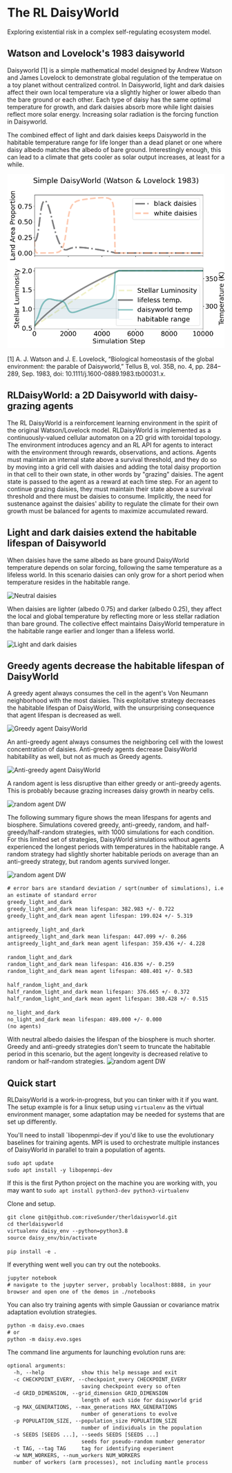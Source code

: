 # The RL DaisyWorld

Exploring existential risk in a complex self-regulating ecosystem model. 

## Watson and Lovelock's 1983 daisyworld

Daisyworld [1] is a simple mathematical model designed by Andrew Watson and James Lovelock to demonstrate global regulation of the temperatue on a toy planet without centralized control. In Daisyworld, light and dark daisies affect their own local temperature via a slightly higher or lower albedo than the bare ground or each other. Each type of daisy has the same optimal temperature for growth, and dark daisies absorb more while light daisies reflect more solar energy. Increasing solar radiation is the forcing function in Daisyworld. 

The combined effect of light and dark daisies keeps Daisyworld in the habitable temperature range for life longer than a dead planet or one where daisy albedo matches the albedo of bare ground. Interestingly enough, this can lead to a climate that gets cooler as solar output increases, at least for a while. 

![daisyworld curve](assets/simple_daisyworld.png)

[1] A. J. Watson and J. E. Lovelock, “Biological homeostasis of the global environment: the parable of Daisyworld,” Tellus B, vol. 35B, no. 4, pp. 284–289, Sep. 1983, doi: 10.1111/j.1600-0889.1983.tb00031.x.

## RLDaisyWorld: a 2D Daisyworld with daisy-grazing agents

The RL DaisyWorld is a reinforcement learning environment in the spirit of the original Watson/Lovelock model. RLDaisyWorld is implemented as a continuously-valued cellular automaton on a 2D grid with toroidal topology. The environment introduces agency and an RL API for agents to interact with the environment through rewards, observations, and actions. Agents must maintain an internal state above a survival threshold, and they do so by moving into a grid cell with daisies and adding the total daisy proportion in that cell to their own state, in other words by "grazing" daisies. The agent state is passed to the agent as a reward at each time step. 
For an agent to continue grazing daisies, they must maintain their state above a survival threshold and there must be daisies to consume. Implicitly, the need for sustenance against the daisies' ability to regulate the climate for their own growth must be balanced for agents to maximize accumulated reward. 

<!--
Variations of Daisyworld in 2-dimensions have been implemented in several previous projects. (This list is not comprehensive as of March 2023):

* [Daisyworld in NetLogo](https://www.netlogoweb.org/launch#http://www.netlogoweb.org/assets/modelslib/Sample%20Models/Biology/Daisyworld.nlogo)
-->

## Light and dark daisies extend the habitable lifespan of Daisyworld

When daisies have the same albedo as bare ground DaisyWorld temperature depends on solar forcing, following the same temperature as a lifeless world. In this scenario daisies can only grow for a short period when temperature resides in the habitable range.  

![Neutral daisies](assets/greedy_demo_neutral_albedo_daisies_no_agent.gif")

When daisies are lighter (albedo 0.75) and darker (albedo 0.25), they affect the local and global temperature by reflecting more or less stellar radiation than bare ground. The collective effect maintains DaisyWorld temperature in the habitable range earlier and longer than a lifeless world. 

![Light and dark daisies](assets/greedy_demo_light_and_dark_daisies_no_agent.gif")

## Greedy agents decrease the habitable lifespan of DaisyWorld

A greedy agent always consumes the cell in the agent's Von Neumann neighborhood with the most daisies. This exploitative strategy decreases the habitable lifespan of DaisyWorld, with the unsurprising consequence that agent lifespan is decreased as well. 

![Greedy agent DaisyWorld](assets/greedy_demo_light_and_dark_daisies_greedy_agent.gif")

An anti-greedy agent always consumes the neighboring cell with the lowest concentration of daisies. Anti-greedy agents decrease DaisyWorld habitability as well, but not as much as Greedy agents. 

![Anti-greedy agent DaisyWorld](assets/greedy_demo_light_and_dark_daisies_antigreedy_agent.gif")

A random agent is less disruptive than either greedy or anti-greedy agents. This is probably because grazing increases daisy growth in nearby cells.

![random agent DW](assets/greedy_demo_light_and_dark_daisies_random_agent.gif")

The following summary figure shows the mean lifespans for agents and biosphere. Simulations covered greedy, anti-greedy, random, and half-greedy/half-random strategies, with 1000 simulations for each condition. For this limited set of strategies, DaisyWorld simulations without agents experienced the longest periods with temperatures in the habitable range. A random strategy had slightly shorter habitable periods on average than an anti-greedy strategy, but random agents survived longer. 

![random agent DW](assets/biosphere_longevity.png")

```
# error bars are standard deviation / sqrt(number of simulations), i.e an estimate of standard error
greedy_light_and_dark
greedy_light_and_dark mean lifespan: 382.983 +/- 0.722
greedy_light_and_dark mean agent lifespan: 199.024 +/- 5.319

antigreedy_light_and_dark
antigreedy_light_and_dark mean lifespan: 447.099 +/- 0.266
antigreedy_light_and_dark mean agent lifespan: 359.436 +/- 4.228

random_light_and_dark
random_light_and_dark mean lifespan: 416.836 +/- 0.259
random_light_and_dark mean agent lifespan: 408.401 +/- 0.583

half_random_light_and_dark
half_random_light_and_dark mean lifespan: 376.665 +/- 0.372
half_random_light_and_dark mean agent lifespan: 380.428 +/- 0.515

no_light_and_dark
no_light_and_dark mean lifespan: 489.000 +/- 0.000
(no agents)
```

With neutral albedo daisies the lifespan of the biosphere is much shorter. Greedy and anti-greedy strategies don't seem to truncate the habitable period in this scenario, but the agent longevity is decreased relative to random or half-random strategies. 
![random agent DW](assets/neutral_biosphere_longevity.png")

## Quick start

RLDaisyWorld is a work-in-progress, but you can tinker with it if you want. The setup example is for a linux setup using `virtualenv` as the virtual environment manager, some adaptation may be needed for systems that are set up differently. 

You'll need to install `libopenmpi-dev if you'd like to use the evolutionary baselines for training agents. MPI is used to orchestrate multiple instances of DaisyWorld in parallel to train a population of agents.

```
sudo apt update
sudo apt install -y libopenmpi-dev
```

If this is the first Python project on the machine you are working with, you may want to `sudo apt install python3-dev python3-virtualenv`

Clone and setup. 

```
git clone git@github.com:riveSunder/therldaisyworld.git
cd therldaisyworld
virtualenv daisy_env --python=python3.8
source daisy_env/bin/activate

pip install -e .
```

If everything went well you can try out the notebooks. 

```
jupyter notebook
# navigate to the jupyter server, probably localhost:8888, in your browser and open one of the demos in ./notebooks
```

You can also try training agents with simple Gaussian or covariance matrix adaptation evolution strategies. 

```
python -m daisy.evo.cmaes
# or
python -m daisy.evo.sges
```

The command line arguments for launching evolution runs are:

```
optional arguments:
  -h, --help            show this help message and exit
  -c CHECKPOINT_EVERY, --checkpoint_every CHECKPOINT_EVERY
                        saving checkpoint every so often
  -d GRID_DIMENSION, --grid_dimension GRID_DIMENSION
                        length of each side for daisyworld grid
  -g MAX_GENERATIONS, --max_generations MAX_GENERATIONS
                        number of generations to evolve
  -p POPULATION_SIZE, --population_size POPULATION_SIZE
                        number of individuals in the population
  -s SEEDS [SEEDS ...], --seeds SEEDS [SEEDS ...]
                        seeds for pseudo-random number generator
  -t TAG, --tag TAG     tag for identifying experiment
  -w NUM_WORKERS, --num_workers NUM_WORKERS 
  number of workers (arm processes), not including mantle process
```

